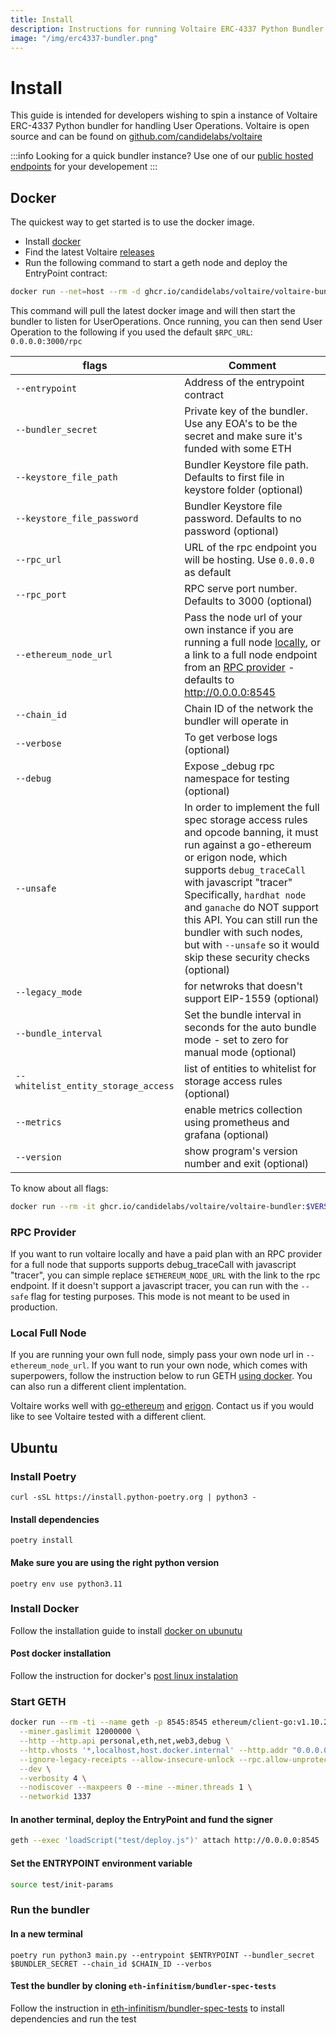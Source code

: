 ```yaml
---
title: Install
description: Instructions for running Voltaire ERC-4337 Python Bundler
image: "/img/erc4337-bundler.png"
---
```


# Install

This guide is intended for developers wishing to spin a instance of Voltaire ERC-4337 Python bundler for handling User Operations. Voltaire is open source and can be found on [github.com/candidelabs/voltaire](https://github.com/candidelabs/voltaire)

:::info
Looking for a quick bundler instance? Use one of our [public hosted endpoints](./3-rpc-endpoints.mdx) for your developement
:::

## Docker

The quickest way to get started is to use the docker image.

- Install [docker](https://docs.docker.com/engine/install)
- Find the latest Voltaire [releases](https://github.com/candidelabs/voltaire/releases)
- Run the following command to start a geth node and deploy the EntryPoint contract:

```bash
docker run --net=host --rm -d ghcr.io/candidelabs/voltaire/voltaire-bundler:$VOLTAIRE_VERSION --entrypoint $ENTRYPOINT --bundler_secret $BUNDLER_SECRET --rpc_url $RPC_URL --ethereum_node_url $ETHEREUM_NODE_URL --chain_id $CHAIN_ID --verbose
```

This command will pull the latest docker image and will then start the bundler to listen for UserOperations. Once running, you can then send User Operation to the following if you used the default `$RPC_URL`: `0.0.0.0:3000/rpc`

| flags            |Comment                                     
| -----------------| -------------------------------------------
|`--entrypoint`    | Address of the entrypoint contract 
|`--bundler_secret`| Private key of the bundler. Use any EOA's to be the secret and make sure it's funded with some ETH
|`--keystore_file_path`| Bundler Keystore file path. Defaults to first file in keystore folder (optional)
|`--keystore_file_password`| Bundler Keystore file password. Defaults to no password (optional)                
|`--rpc_url`       | URL of the rpc endpoint you will be hosting. Use `0.0.0.0` as default
|`--rpc_port`      | RPC serve port number. Defaults to 3000 (optional)
| `--ethereum_node_url`| Pass the node url of your own instance if you are running a full node [locally](#local-full-node), or a link to a full node endpoint from an [RPC provider](#rpc-provider) - defaults to http://0.0.0.0:8545
|`--chain_id`      | Chain ID of the network the bundler will operate in
|`--verbose`       | To get verbose logs (optional)
|`--debug`         | Expose _debug rpc namespace for testing (optional)
| `--unsafe`       | In order to implement the full spec storage access rules and opcode banning, it must run against a go-ethereum or erigon node, which supports `debug_traceCall` with javascript "tracer" Specifically, `hardhat node` and `ganache` do NOT support this API. You can still run the bundler with such nodes, but with `--unsafe` so it would skip these security checks (optional)
|`--legacy_mode`   | for netwroks that doesn't support EIP-1559 (optional)
|`--bundle_interval`| Set the bundle interval in seconds for the auto bundle mode - set to zero for manual mode (optional)
|`--whitelist_entity_storage_access`| list of entities to whitelist for storage access rules (optional)
|`--metrics`       | enable metrics collection using prometheus and grafana (optional)
|`--version`       | show program's version number and exit (optional)

To know about all flags:

```bash
docker run --rm -it ghcr.io/candidelabs/voltaire/voltaire-bundler:$VERSION -h
```
### RPC Provider
If you want to run voltaire locally and have a paid plan with an RPC provider for a full node that supports supports debug_traceCall with javascript "tracer", you can simple replace `$ETHEREUM_NODE_URL` with the link to the rpc endpoint. If it doesn't support a javascript tracer, you can run with the `--safe` flag for testing purposes. This mode is not meant to be used in production. 

### Local Full Node
If you are running your own full node, simply pass your own node url in `--ethereum_node_url`. If you want to run your own node, which comes with superpowers, follow the instruction below to run GETH [using docker](#start-geth). You can also run a different client implentation.

Voltaire works well with [go-ethereum](https://geth.ethereum.org/) and [erigon](https://github.com/ledgerwatch/erigon/). Contact us if you would like to see Voltaire tested with a different client.

## Ubuntu
### Install Poetry
```
curl -sSL https://install.python-poetry.org | python3 -
```
#### Install dependencies
```
poetry install
```

#### Make sure you are using the right python version

```
poetry env use python3.11
```

### Install Docker

Follow the installation guide to install [docker on ubunutu](https://docs.docker.com/engine/install/ubuntu/)

#### Post docker installation

Follow the instruction for docker's [post linux instalation](https://docs.docker.com/engine/install/linux-postinstall/)  

### Start GETH
```bash
docker run --rm -ti --name geth -p 8545:8545 ethereum/client-go:v1.10.26 \
  --miner.gaslimit 12000000 \
  --http --http.api personal,eth,net,web3,debug \
  --http.vhosts '*,localhost,host.docker.internal' --http.addr "0.0.0.0" \
  --ignore-legacy-receipts --allow-insecure-unlock --rpc.allow-unprotected-txs \
  --dev \
  --verbosity 4 \
  --nodiscover --maxpeers 0 --mine --miner.threads 1 \
  --networkid 1337
```

#### In another terminal, deploy the EntryPoint and fund the signer

```bash
geth --exec 'loadScript("test/deploy.js")' attach http://0.0.0.0:8545
```

#### Set the ENTRYPOINT environment variable

```bash
source test/init-params 
```

### Run the bundler
#### In a new terminal
```
poetry run python3 main.py --entrypoint $ENTRYPOINT --bundler_secret $BUNDLER_SECRET --chain_id $CHAIN_ID --verbos
```

#### Test the bundler by cloning `eth-infinitism/bundler-spec-tests`

Follow the instruction in <a href='https://github.com/eth-infinitism/bundler-spec-tests'>eth-infinitism/bundler-spec-tests</a> to install dependencies and run the test
